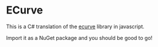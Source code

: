 # ECurve
This is a C# translation of the [ecurve](https://github.com/cryptocoinjs/ecurve) library in javascript.

Import it as a NuGet package and you should be good to go!